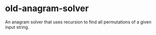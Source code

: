 # old-anagram-solver
An anagram solver that uses recursion to find all permutations of a given input string.
